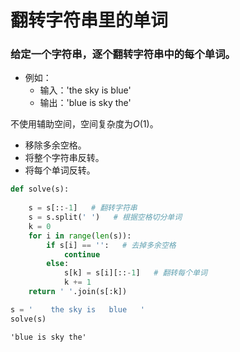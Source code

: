 
# 翻转字符串里的单词

### 给定一个字符串，逐个翻转字符串中的每个单词。

* 例如：
    * 输入：'the sky is blue'
    * 输出：'blue is sky the'

不使用辅助空间，空间复杂度为$O(1)$。

* 移除多余空格。
* 将整个字符串反转。
* 将每个单词反转。


```python
def solve(s):
    
    s = s[::-1]   # 翻转字符串
    s = s.split(' ')   # 根据空格切分单词
    k = 0
    for i in range(len(s)):
        if s[i] == '':   # 去掉多余空格
            continue
        else:
            s[k] = s[i][::-1]   # 翻转每个单词
            k += 1
    return ' '.join(s[:k])
```


```python
s = '    the sky is   blue   '
solve(s)
```




    'blue is sky the'


